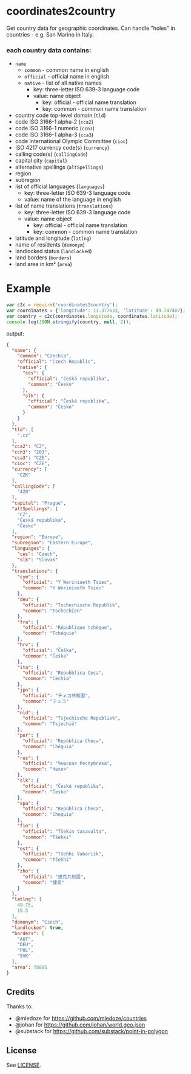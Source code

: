 # coordinates2country
Get country data for geographic coordinates. Can handle "holes" in countries - e.g. San Marino in Italy.

### each country data contains:

 - `name`
 	 - `common` - common name in english
 	 - `official` - official name in english
 	 - `native` - list of all native names
 	 	- key: three-letter ISO 639-3 language code
	 	- value: name object
	 		+ key: official - official name translation
	 		+ key: common - common name translation
 - country code top-level domain (`tld`)
 - code ISO 3166-1 alpha-2 (`cca2`)
 - code ISO 3166-1 numeric (`ccn3`)
 - code ISO 3166-1 alpha-3 (`cca3`)
 - code International Olympic Committee (`cioc`)
 - ISO 4217 currency code(s) (`currency`)
 - calling code(s) (`callingCode`)
 - capital city (`capital`)
 - alternative spellings (`altSpellings`)
 - region
 - subregion
 - list of official languages (`languages`)
 	- key: three-letter ISO 639-3 language code
 	- value: name of the language in english
 - list of name translations (`translations`)
 	- key: three-letter ISO 639-3 language code
 	- value: name object
 		+ key: official - official name translation
 		+ key: common - common name translation
 - latitude and longitude (`latlng`)
 - name of residents (`demonym`)
 - landlocked status (`landlocked`)
 - land borders (`borders`)
 - land area in km² (`area`)

# Example

``` js
var c2c = require('coordinates2country');
var coordinates = {'longitude': 13.377633, 'latitude': 49.747487};
var country = c2c(coordinates.longitude, coordinates.latitude);
console.log(JSON.stringify(country, null, 2));
```

output:

```json
{
  "name": {
    "common": "Czechia",
    "official": "Czech Republic",
    "native": {
      "ces": {
        "official": "česká republika",
        "common": "Česko"
      },
      "slk": {
        "official": "Česká republika",
        "common": "Česko"
      }
    }
  },
  "tld": [
    ".cz"
  ],
  "cca2": "CZ",
  "ccn3": "203",
  "cca3": "CZE",
  "cioc": "CZE",
  "currency": [
    "CZK"
  ],
  "callingCode": [
    "420"
  ],
  "capital": "Prague",
  "altSpellings": [
    "CZ",
    "Česká republika",
    "Česko"
  ],
  "region": "Europe",
  "subregion": "Eastern Europe",
  "languages": {
    "ces": "Czech",
    "slk": "Slovak"
  },
  "translations": {
    "cym": {
      "official": "Y Weriniaeth Tsiec",
      "common": "Y Weriniaeth Tsiec"
    },
    "deu": {
      "official": "Tschechische Republik",
      "common": "Tschechien"
    },
    "fra": {
      "official": "République tchèque",
      "common": "Tchéquie"
    },
    "hrv": {
      "official": "Češka",
      "common": "Češka"
    },
    "ita": {
      "official": "Repubblica Ceca",
      "common": "Cechia"
    },
    "jpn": {
      "official": "チェコ共和国",
      "common": "チェコ"
    },
    "nld": {
      "official": "Tsjechische Republiek",
      "common": "Tsjechië"
    },
    "por": {
      "official": "República Checa",
      "common": "Chéquia"
    },
    "rus": {
      "official": "Чешская Республика",
      "common": "Чехия"
    },
    "slk": {
      "official": "Česká republika",
      "common": "Česko"
    },
    "spa": {
      "official": "República Checa",
      "common": "Chequia"
    },
    "fin": {
      "official": "Tšekin tasavalta",
      "common": "Tšekki"
    },
    "est": {
      "official": "Tšehhi Vabariik",
      "common": "Tšehhi"
    },
    "zho": {
      "official": "捷克共和国",
      "common": "捷克"
    }
  },
  "latlng": [
    49.75,
    15.5
  ],
  "demonym": "Czech",
  "landlocked": true,
  "borders": [
    "AUT",
    "DEU",
    "POL",
    "SVK"
  ],
  "area": 78865
}
```

## Credits
Thanks to:
 - @mledoze for https://github.com/mledoze/countries
 - @johan for https://github.com/johan/world.geo.json
 - @substack for https://github.com/substack/point-in-polygon

## License
See [LICENSE](https://github.com/landert/coordinates2country/blob/master/LICENSE).
